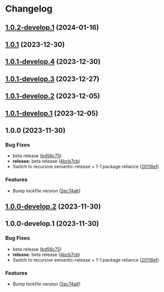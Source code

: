 # Changelog

## [1.0.2-develop.1](https://github.com/Eengineer1/sd-jwt-ts/compare/@eengineer1/sd-jwt-ts-node@1.0.1...@eengineer1/sd-jwt-ts-node@1.0.2-develop.1) (2024-01-16)

## [1.0.1](https://github.com/Eengineer1/sd-jwt-ts/compare/@eengineer1/sd-jwt-ts-node@1.0.0...@eengineer1/sd-jwt-ts-node@1.0.1) (2023-12-30)

## [1.0.1-develop.4](https://github.com/Eengineer1/sd-jwt-ts/compare/@eengineer1/sd-jwt-ts-node@1.0.1-develop.3...@eengineer1/sd-jwt-ts-node@1.0.1-develop.4) (2023-12-30)

## [1.0.1-develop.3](https://github.com/Eengineer1/sd-jwt-ts/compare/@eengineer1/sd-jwt-ts-node@1.0.1-develop.2...@eengineer1/sd-jwt-ts-node@1.0.1-develop.3) (2023-12-27)

## [1.0.1-develop.2](https://github.com/Eengineer1/sd-jwt-ts/compare/@eengineer1/sd-jwt-ts-node@1.0.1-develop.1...@eengineer1/sd-jwt-ts-node@1.0.1-develop.2) (2023-12-05)

## [1.0.1-develop.1](https://github.com/Eengineer1/sd-jwt-ts/compare/@eengineer1/sd-jwt-ts-node@1.0.0...@eengineer1/sd-jwt-ts-node@1.0.1-develop.1) (2023-12-05)

## 1.0.0 (2023-11-30)

### Bug Fixes

* beta release ([bd56c75](https://github.com/Eengineer1/sd-jwt-ts/commit/bd56c7573feb37f148764fc6aa64e52dba83110b))
* **release:** beta release ([4bcb7cb](https://github.com/Eengineer1/sd-jwt-ts/commit/4bcb7cb12af9db1beda2e9105750f1bf9e168d69))
* Switch to recursive semantic-release + 1-1 package reliance ([20118ef](https://github.com/Eengineer1/sd-jwt-ts/commit/20118ef3c7627af8f86d40e08a88a8a7eb2e6531))

### Features

* Bump lockfile version ([2ec74a6](https://github.com/Eengineer1/sd-jwt-ts/commit/2ec74a61c6a1feed2288ccedb2bd4c4f2fb27308))

## [1.0.0-develop.2](https://github.com/Eengineer1/sd-jwt-ts/compare/@eengineer1/sd-jwt-ts-node@1.0.0-develop.1...@eengineer1/sd-jwt-ts-node@1.0.0-develop.2) (2023-11-30)

## 1.0.0-develop.1 (2023-11-30)

### Bug Fixes

* beta release ([bd56c75](https://github.com/Eengineer1/sd-jwt-ts/commit/bd56c7573feb37f148764fc6aa64e52dba83110b))
* **release:** beta release ([4bcb7cb](https://github.com/Eengineer1/sd-jwt-ts/commit/4bcb7cb12af9db1beda2e9105750f1bf9e168d69))
* Switch to recursive semantic-release + 1-1 package reliance ([20118ef](https://github.com/Eengineer1/sd-jwt-ts/commit/20118ef3c7627af8f86d40e08a88a8a7eb2e6531))

### Features

* Bump lockfile version ([2ec74a6](https://github.com/Eengineer1/sd-jwt-ts/commit/2ec74a61c6a1feed2288ccedb2bd4c4f2fb27308))
